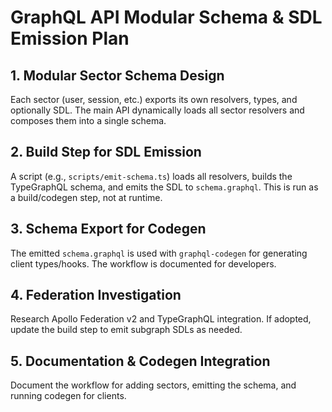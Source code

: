 # GraphQL API Modular Schema & SDL Emission Plan

## 1. Modular Sector Schema Design

Each sector (user, session, etc.) exports its own resolvers, types, and optionally SDL. The main API dynamically loads all sector resolvers and composes them into a single schema.

## 2. Build Step for SDL Emission

A script (e.g., `scripts/emit-schema.ts`) loads all resolvers, builds the TypeGraphQL schema, and emits the SDL to `schema.graphql`. This is run as a build/codegen step, not at runtime.

## 3. Schema Export for Codegen

The emitted `schema.graphql` is used with `graphql-codegen` for generating client types/hooks. The workflow is documented for developers.

## 4. Federation Investigation

Research Apollo Federation v2 and TypeGraphQL integration. If adopted, update the build step to emit subgraph SDLs as needed.

## 5. Documentation & Codegen Integration

Document the workflow for adding sectors, emitting the schema, and running codegen for clients.
